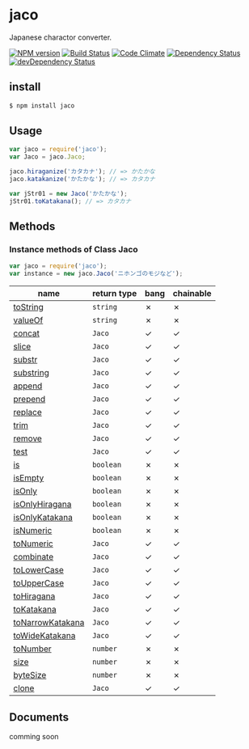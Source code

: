 jaco
====

Japanese charactor converter.

[![NPM version](https://badge.fury.io/js/jaco.svg)](http://badge.fury.io/js/jaco)
[![Build Status](https://travis-ci.org/YusukeHirao/jaco.svg?branch=master)](https://travis-ci.org/YusukeHirao/jaco)
[![Code Climate](https://codeclimate.com/github/YusukeHirao/jaco.png)](https://codeclimate.com/github/YusukeHirao/jaco)
[![Dependency Status](https://david-dm.org/YusukeHirao/jaco.svg)](https://david-dm.org/YusukeHirao/jaco)
[![devDependency Status](https://david-dm.org/YusukeHirao/jaco/dev-status.svg)](https://david-dm.org/YusukeHirao/jaco#info=devDependencies)

## install

```sh
$ npm install jaco
```

## Usage

```javascript
var jaco = require('jaco');
var Jaco = jaco.Jaco;

jaco.hiraganize('カタカナ'); // => かたかな
jaco.katakanize('かたかな'); // => カタカナ

var jStr01 = new Jaco('かたかな');
jStr01.toKatakana(); // => カタカナ
```

## Methods

### Instance methods of Class Jaco

```javascript
var jaco = require('jaco');
var instance = new jaco.Jaco('ニホンゴのモジなど');
```

name|return type|bang|chainable
---|---|---|---
[toString](http://yusukehirao.github.io/jaco/docs/classes/jaco.jaco.html#tostring)|`string`|✗|✗
[valueOf](http://yusukehirao.github.io/jaco/docs/classes/jaco.jaco.html#valueof)|`string`|✗|✗
[concat](http://yusukehirao.github.io/jaco/docs/classes/jaco.jaco.html#concat)|`Jaco`|✓|✓
[slice](http://yusukehirao.github.io/jaco/docs/classes/jaco.jaco.html#slice)|`Jaco`|✓|✓
[substr](http://yusukehirao.github.io/jaco/docs/classes/jaco.jaco.html#substr)|`Jaco`|✓|✓
[substring](http://yusukehirao.github.io/jaco/docs/classes/jaco.jaco.html#substring)|`Jaco`|✓|✓
[append](http://yusukehirao.github.io/jaco/docs/classes/jaco.jaco.html#append)|`Jaco`|✓|✓
[prepend](http://yusukehirao.github.io/jaco/docs/classes/jaco.jaco.html#prepend)|`Jaco`|✓|✓
[replace](http://yusukehirao.github.io/jaco/docs/classes/jaco.jaco.html#replace)|`Jaco`|✓|✓
[trim](http://yusukehirao.github.io/jaco/docs/classes/jaco.jaco.html#trim)|`Jaco`|✓|✓
[remove](http://yusukehirao.github.io/jaco/docs/classes/jaco.jaco.html#remove)|`Jaco`|✓|✓
[test](http://yusukehirao.github.io/jaco/docs/classes/jaco.jaco.html#test)|`Jaco`|✓|✓
[is](http://yusukehirao.github.io/jaco/docs/classes/jaco.jaco.html#is)|`boolean`|✗|✗
[isEmpty](http://yusukehirao.github.io/jaco/docs/classes/jaco.jaco.html#isempty)|`boolean`|✗|✗
[isOnly](http://yusukehirao.github.io/jaco/docs/classes/jaco.jaco.html#isonly)|`boolean`|✗|✗
[isOnlyHiragana](http://yusukehirao.github.io/jaco/docs/classes/jaco.jaco.html#isonlyhiragana)|`boolean`|✗|✗
[isOnlyKatakana](http://yusukehirao.github.io/jaco/docs/classes/jaco.jaco.html#isonlykatakana)|`boolean`|✗|✗
[isNumeric](http://yusukehirao.github.io/jaco/docs/classes/jaco.jaco.html#isnumeric)|`boolean`|✗|✗
[toNumeric](http://yusukehirao.github.io/jaco/docs/classes/jaco.jaco.html#tonumeric)|`Jaco`|✓|✓
[combinate](http://yusukehirao.github.io/jaco/docs/classes/jaco.jaco.html#combinate)|`Jaco`|✓|✓
[toLowerCase](http://yusukehirao.github.io/jaco/docs/classes/jaco.jaco.html#tolowercase)|`Jaco`|✓|✓
[toUpperCase](http://yusukehirao.github.io/jaco/docs/classes/jaco.jaco.html#touppercase)|`Jaco`|✓|✓
[toHiragana](http://yusukehirao.github.io/jaco/docs/classes/jaco.jaco.html#tohiragana)|`Jaco`|✓|✓
[toKatakana](http://yusukehirao.github.io/jaco/docs/classes/jaco.jaco.html#tokatakana)|`Jaco`|✓|✓
[toNarrowKatakana](http://yusukehirao.github.io/jaco/docs/classes/jaco.jaco.html#tonarrowkatakana)|`Jaco`|✓|✓
[toWideKatakana](http://yusukehirao.github.io/jaco/docs/classes/jaco.jaco.html#towidekatakana)|`Jaco`|✓|✓
[toNumber](http://yusukehirao.github.io/jaco/docs/classes/jaco.jaco.html#tonumber)|`number`|✗|✗
[size](http://yusukehirao.github.io/jaco/docs/classes/jaco.jaco.html#size)|`number`|✗|✗
[byteSize](http://yusukehirao.github.io/jaco/docs/classes/jaco.jaco.html#bytesize)|`number`|✗|✗
[clone](http://yusukehirao.github.io/jaco/docs/classes/jaco.jaco.html#clone)|`Jaco`|✓|✓

## Documents

comming soon